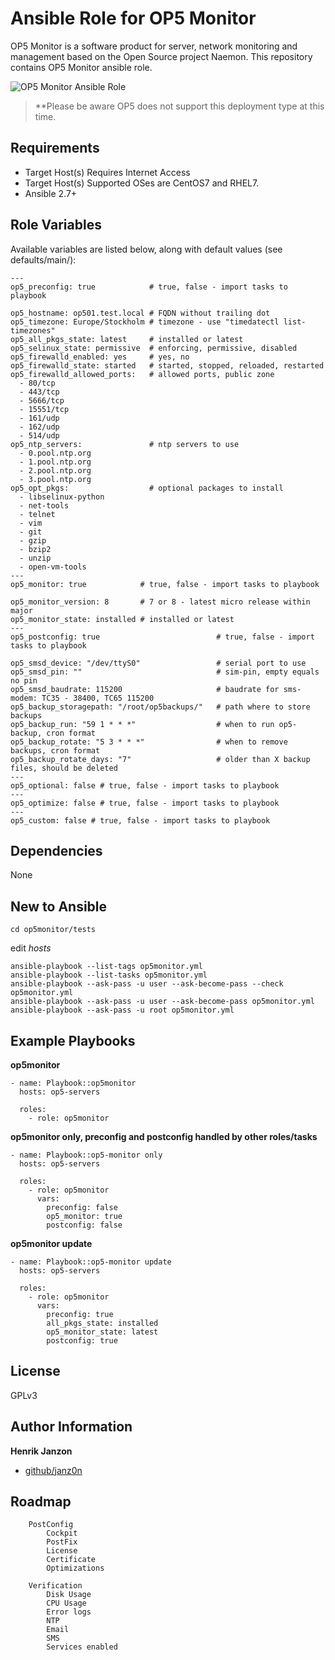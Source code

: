 Ansible Role for OP5 Monitor
=========

OP5 Monitor is a software product for server, network monitoring and management based on the Open Source project Naemon. This repository contains OP5 Monitor ansible role.

![OP5 Monitor Ansible Role](https://user-images.githubusercontent.com/48694372/56851072-2d796d00-690b-11e9-9fe8-999b1696f268.png)

> **Please be aware OP5 does not support this deployment type at this time.

Requirements
------------

* Target Host(s) Requires Internet Access
* Target Host(s) Supported OSes are CentOS7 and RHEL7.
* Ansible 2.7+

Role Variables
--------------

Available variables are listed below, along with default values (see defaults/main/):

```
---
op5_preconfig: true            # true, false - import tasks to playbook 

op5_hostname: op501.test.local # FQDN without trailing dot
op5_timezone: Europe/Stockholm # timezone - use "timedatectl list-timezones"
op5_all_pkgs_state: latest     # installed or latest 
op5_selinux_state: permissive  # enforcing, permissive, disabled
op5_firewalld_enabled: yes     # yes, no
op5_firewalld_state: started   # started, stopped, reloaded, restarted
op5_firewalld_allowed_ports:   # allowed ports, public zone
  - 80/tcp
  - 443/tcp
  - 5666/tcp
  - 15551/tcp
  - 161/udp
  - 162/udp
  - 514/udp
op5_ntp_servers:               # ntp servers to use
  - 0.pool.ntp.org
  - 1.pool.ntp.org
  - 2.pool.ntp.org
  - 3.pool.ntp.org
op5_opt_pkgs:                  # optional packages to install
  - libselinux-python
  - net-tools
  - telnet
  - vim
  - git
  - gzip
  - bzip2
  - unzip
  - open-vm-tools
---
op5_monitor: true            # true, false - import tasks to playbook

op5_monitor_version: 8       # 7 or 8 - latest micro release within major
op5_monitor_state: installed # installed or latest
---
op5_postconfig: true                          # true, false - import tasks to playbook

op5_smsd_device: "/dev/ttyS0"                 # serial port to use
op5_smsd_pin: ""                              # sim-pin, empty equals no pin
op5_smsd_baudrate: 115200                     # baudrate for sms-modem: TC35 - 38400, TC65 115200
op5_backup_storagepath: "/root/op5backups/"   # path where to store backups
op5_backup_run: "59 1 * * *"                  # when to run op5-backup, cron format
op5_backup_rotate: "5 3 * * *"                # when to remove backups, cron format
op5_backup_rotate_days: "7"                   # older than X backup files, should be deleted
---
op5_optional: false # true, false - import tasks to playbook
---
op5_optimize: false # true, false - import tasks to playbook
---
op5_custom: false # true, false - import tasks to playbook
```

Dependencies
------------

None

New to Ansible
--------------

```
cd op5monitor/tests
```

edit *hosts*

```
ansible-playbook --list-tags op5monitor.yml
ansible-playbook --list-tasks op5monitor.yml
ansible-playbook --ask-pass -u user --ask-become-pass --check op5monitor.yml
ansible-playbook --ask-pass -u user --ask-become-pass op5monitor.yml
ansible-playbook --ask-pass -u root op5monitor.yml
```

Example Playbooks
----------------

**op5monitor**

```
- name: Playbook::op5monitor
  hosts: op5-servers 
 
  roles:
    - role: op5monitor
```

**op5monitor only, preconfig and postconfig handled by other roles/tasks**

```
- name: Playbook::op5-monitor only
  hosts: op5-servers 
 
  roles:
    - role: op5monitor
      vars: 
        preconfig: false  
        op5_monitor: true
        postconfig: false
```

**op5monitor update**
```
- name: Playbook::op5-monitor update
  hosts: op5-servers 
 
  roles:
    - role: op5monitor
      vars:
        preconfig: true
        all_pkgs_state: installed
        op5_monitor_state: latest
        postconfig: true
```

License
-------

GPLv3

Author Information
------------------

**Henrik Janzon**

* [github/janz0n](https://github.com/janz0n)

Roadmap
-----------------

```
    PostConfig
        Cockpit
        PostFix
        License
        Certificate
        Optimizations 

    Verification
        Disk Usage
        CPU Usage
        Error logs
        NTP
        Email
        SMS
        Services enabled
```
